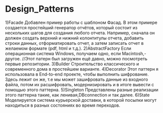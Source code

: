 # Design_Patterns
1)Facade
Добавлен пример работы с шаблоном Фасад.
В этом примере создается простейший генератор отчётов,
который состоит из нескольких шагов для создания любого отчета.
Например, сначала он должен создать верхний и нижний колонтитулы отчета, добавить строки данных, отформатировать отчет,
а затем записать отчет в желаемом формате (pdf, html и т.д.).
2)AbstractFactory
Eсли операционная система Windows, получаем одно, если Macintosh,- другое.
//Этот патерн был загружен ещё давно, можно посмотреть первые репозитории.
3)Builder
Строительство классического и современного дома в простейшем варианте.
4)Decorator
Этот паттерн я использовала в End-to-end проекте, чтобы выполнить шифрование. Здесь лежит он же, т.е мы может 
зашифровать данные из входного файла, потом их расшифровать, модернизировать и в итоге вывести с помощью этого паттерна.
5)Singleton
Представлены разные реализации этого паттерна такие, как ленивая,DBconnection и так далее.
6)State
Моделируется система курьерской доставки, в которой посылки могут находиться в разных состояниях во время переходов.
